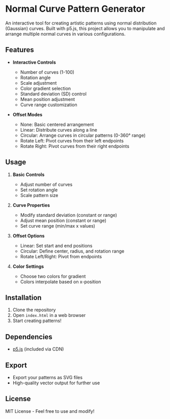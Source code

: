 # Normal Curve Pattern Generator

An interactive tool for creating artistic patterns using normal distribution (Gaussian) curves. Built with p5.js, this project allows you to manipulate and arrange multiple normal curves in various configurations.

## Features

- **Interactive Controls**
  - Number of curves (1-100)
  - Rotation angle
  - Scale adjustment
  - Color gradient selection
  - Standard deviation (SD) control
  - Mean position adjustment
  - Curve range customization

- **Offset Modes**
  - None: Basic centered arrangement
  - Linear: Distribute curves along a line
  - Circular: Arrange curves in circular patterns (0-360° range)
  - Rotate Left: Pivot curves from their left endpoints
  - Rotate Right: Pivot curves from their right endpoints


## Usage

1. **Basic Controls**
   - Adjust number of curves
   - Set rotation angle
   - Scale pattern size

2. **Curve Properties**
   - Modify standard deviation (constant or range)
   - Adjust mean position (constant or range)
   - Set curve range (min/max x values)

3. **Offset Options**
   - Linear: Set start and end positions
   - Circular: Define center, radius, and rotation range
   - Rotate Left/Right: Pivot from endpoints

4. **Color Settings**
   - Choose two colors for gradient
   - Colors interpolate based on x-position

## Installation

1. Clone the repository
2. Open `index.html` in a web browser
3. Start creating patterns!

## Dependencies

- [p5.js](https://p5js.org/) (included via CDN)

## Export

- Export your patterns as SVG files
- High-quality vector output for further use

## License

MIT License - Feel free to use and modify! 